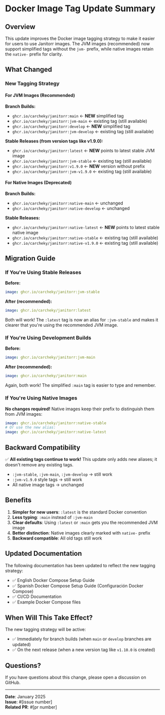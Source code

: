 # Docker Image Tag Update Summary

## Overview

This update improves the Docker image tagging strategy to make it easier for users to use Janitorr images. The JVM images (recommended) now support simplified tags without the `jvm-` prefix, while native images retain the `native-` prefix for clarity.

## What Changed

### New Tagging Strategy

#### For JVM Images (Recommended)

**Branch Builds:**
- `ghcr.io/carcheky/janitorr:main` ← **NEW** simplified tag
- `ghcr.io/carcheky/janitorr:jvm-main` ← existing tag (still available)
- `ghcr.io/carcheky/janitorr:develop` ← **NEW** simplified tag
- `ghcr.io/carcheky/janitorr:jvm-develop` ← existing tag (still available)

**Stable Releases (from version tags like v1.9.0):**
- `ghcr.io/carcheky/janitorr:latest` ← **NEW** points to latest stable JVM image
- `ghcr.io/carcheky/janitorr:jvm-stable` ← existing tag (still available)
- `ghcr.io/carcheky/janitorr:v1.9.0` ← **NEW** version without prefix
- `ghcr.io/carcheky/janitorr:jvm-v1.9.0` ← existing tag (still available)

#### For Native Images (Deprecated)

**Branch Builds:**
- `ghcr.io/carcheky/janitorr:native-main` ← unchanged
- `ghcr.io/carcheky/janitorr:native-develop` ← unchanged

**Stable Releases:**
- `ghcr.io/carcheky/janitorr:native-latest` ← **NEW** points to latest stable native image
- `ghcr.io/carcheky/janitorr:native-stable` ← existing tag (still available)
- `ghcr.io/carcheky/janitorr:native-v1.9.0` ← existing tag (still available)

## Migration Guide

### If You're Using Stable Releases

**Before:**
```yaml
image: ghcr.io/carcheky/janitorr:jvm-stable
```

**After (recommended):**
```yaml
image: ghcr.io/carcheky/janitorr:latest
```

Both will work! The `:latest` tag is now an alias for `:jvm-stable` and makes it clearer that you're using the recommended JVM image.

### If You're Using Development Builds

**Before:**
```yaml
image: ghcr.io/carcheky/janitorr:jvm-main
```

**After (recommended):**
```yaml
image: ghcr.io/carcheky/janitorr:main
```

Again, both work! The simplified `:main` tag is easier to type and remember.

### If You're Using Native Images

**No changes required!** Native images keep their prefix to distinguish them from JVM images:

```yaml
image: ghcr.io/carcheky/janitorr:native-stable
# Or use the new alias:
image: ghcr.io/carcheky/janitorr:native-latest
```

## Backward Compatibility

✅ **All existing tags continue to work!** This update only adds new aliases; it doesn't remove any existing tags.

- `:jvm-stable`, `:jvm-main`, `:jvm-develop` → still work
- `:jvm-v1.9.0` style tags → still work
- All native image tags → unchanged

## Benefits

1. **Simpler for new users**: `:latest` is the standard Docker convention
2. **Less typing**: `:main` instead of `:jvm-main`
3. **Clear defaults**: Using `:latest` or `:main` gets you the recommended JVM image
4. **Better distinction**: Native images clearly marked with `native-` prefix
5. **Backward compatible**: All old tags still work

## Updated Documentation

The following documentation has been updated to reflect the new tagging strategy:

- ✅ English Docker Compose Setup Guide
- ✅ Spanish Docker Compose Setup Guide (Configuración Docker Compose)
- ✅ CI/CD Documentation
- ✅ Example Docker Compose files

## When Will This Take Effect?

The new tagging strategy will be active:

- ✅ Immediately for branch builds (when `main` or `develop` branches are updated)
- ✅ On the next release (when a new version tag like `v1.10.0` is created)

## Questions?

If you have questions about this change, please open a discussion on GitHub.

---

**Date**: January 2025  
**Issue**: #[issue number]  
**Related PR**: #[pr number]
